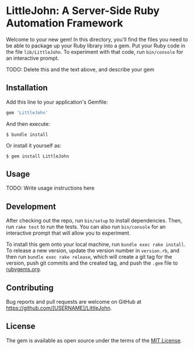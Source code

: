 # LittleJohn: A Server-Side Ruby Automation Framework

Welcome to your new gem! In this directory, you'll find the files you need to be able to package up your Ruby library into a gem. Put your Ruby code in the file `lib/LittleJohn`. To experiment with that code, run `bin/console` for an interactive prompt.

TODO: Delete this and the text above, and describe your gem

## Installation

Add this line to your application's Gemfile:

```ruby
gem 'LittleJohn'
```

And then execute:

    $ bundle install

Or install it yourself as:

    $ gem install LittleJohn

## Usage

TODO: Write usage instructions here

## Development

After checking out the repo, run `bin/setup` to install dependencies. Then, run `rake test` to run the tests. You can also run `bin/console` for an interactive prompt that will allow you to experiment.

To install this gem onto your local machine, run `bundle exec rake install`. To release a new version, update the version number in `version.rb`, and then run `bundle exec rake release`, which will create a git tag for the version, push git commits and the created tag, and push the `.gem` file to [rubygems.org](https://rubygems.org).

## Contributing

Bug reports and pull requests are welcome on GitHub at https://github.com/[USERNAME]/LittleJohn.

## License

The gem is available as open source under the terms of the [MIT License](https://opensource.org/licenses/MIT).
